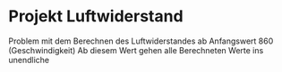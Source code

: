 # Projekt Luftwiderstand
Problem mit dem Berechnen des Luftwiderstandes ab Anfangswert 860 (Geschwindigkeit)
Ab diesem Wert gehen alle Berechneten Werte ins unendliche
